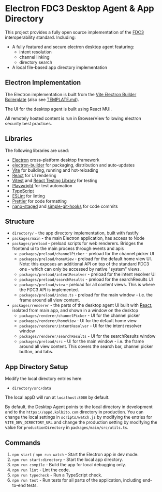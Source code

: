 # Electron FDC3 Desktop Agent & App Directory

This project provides a fully open source implementation of the [FDC3](https://fdc3.finos.com) interoperability standard.  Including:
- A fully featured and secure electron desktop agent featuring:
    - intent resolution
    - channel linking
    - directory search
- A local file-based app directory implementation

## Electron Implementation

The Electron implementation is built from the [Vite Electron Builder Boilerplate] (also see [TEMPLATE.md](./TEMPLATE.md)). 

The UI for the desktop agent is built using React MUI.

All remotely hosted content is run in BrowserView following electron security best practices.


## Libraries

The following libraries are used:
- [Electron] cross-platform desktop framework
- [electron-builder] for packaging, distribution and auto-updates
- [Vite] for building, running and hot-reloading
- [React] for UI rendering
- [Vitest] and [React Testing Library] for testing
- [Playwright] for test automation
- [TypeScript]
- [ESLint] for linting
- [Prettier] for code formatting
- [nano-staged] and [simple-git-hooks] for code commits


[Electron]: https://github.com/electron/electron
[electron-builder]: https://github.com/electron-userland/electron-builder
[Vite]: https://github.com/vitejs/vite/
[Vite Electron Builder Boilerplate]: https://github.com/cawa-93/vite-electron-builder
[Vitest]: https://vitest.dev/
[React]: https://reactjs.org/
[MUI]: https://github.com/mui
[React Testing Library]: https://testing-library.com/docs/react-testing-library/intro/
[Typescript]: https://github.com/microsoft/TypeScript/
[Playwright]: https://playwright.dev
[Prettier]: https://prettier.io/
[ESLint]: https://eslint.org/
[nano-staged]: https://github.com/usmanyunusov/nano-staged
[simple-git-hooks]: https://github.com/toplenboren/simple-git-hooks
[fastify]: https://www.fastify.io/

## Structure

- `directory/`   - the app directory implementation, built with fastify
- `packages/main` - the main Electron application, has access to Node
- `packages/preload` - preload scripts for web renderers.  Bridges the frontend ui to the main process through events and apis
    - `packages/preload/channelPicker` - preload for the channel picker UI
    - `packages/preload/homeView` - preload for the default home view UI. Note: this exposes an additional API on top of the standard FDC3 one - which can only be accessed by native "system" views.
    - `packages/preload/intentResolver` - preload for the intent resolver UI
    - `packages/preload/searchResults` - preload for the searchResults UI
    - `packages/preload/view` - preload for all content views.  This is where the FDC3 API is implemented.
    - `packages/preload/index.ts` - preload for the main window - i.e. the frame around all view content.
- `packages/renderer` - the parts of the desktop agent UI built with [React], isolated from main app, and shown in a window on the desktop
    - `packages/renderer/channelPicker` - UI for the channel picker
    - `packages/renderer/homeView` - UI for the default home view
    - `packages/renderer/intentResolver` - UI for the intent resolver window
    - `packages/renderer/searchResults` - UI for the searchResults window
    - `packages/preload/src` - UI for the main window - i.e. the frame around all view content.  This covers the search bar, channel picker button, and tabs.

## App Directory Setup

Modify the local directory entries here:

- `directory/src/data`

The local appD will run at `localhost:8080` by default.

By default, the Desktop Agent points to the local directory in development and to the `https://appd.kolbito.com` directory in production.  You can change the local settings in `scripts/watch.js` by modifying the entries for `VITE_DEV_DIRECTORY_URL` and change the production setting by modifying the value for `productionDirectory` in `packages/main/src/utils.ts`.

## Commands

1. `npm start` / `npm run watch` - Start the Electron app in dev mode.
1. `npm run start:directory` - Start the local app directory.
1. `npm run compile` - Build the app for local debugging only.
1. `npm run lint` - Lint the code.
1. `npm run typecheck` - Run a TypeScript check.
1. `npm run test` - Run tests for all parts of the application, including end-to-end tests.

